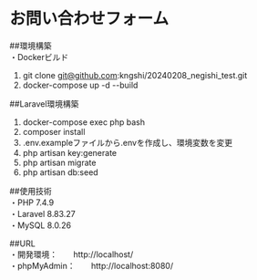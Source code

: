 # お問い合わせフォーム  

##環境構築  
・Dockerビルド  

1. git clone git@github.com:kngshi/20240208_negishi_test.git  
2. docker-compose up -d --build  

##Laravel環境構築  
1. docker-compose exec php bash  
2. composer install  
3. .env.exampleファイルから.envを作成し、環境変数を変更  
4. php artisan key:generate  
5. php artisan migrate  
6. php artisan db:seed  
   
##使用技術  
・PHP 7.4.9  
・Laravel 8.83.27  
・MySQL 8.0.26  

##URL  
・開発環境：　　http://localhost/  
・phpMyAdmin：　　http://localhost:8080/  
